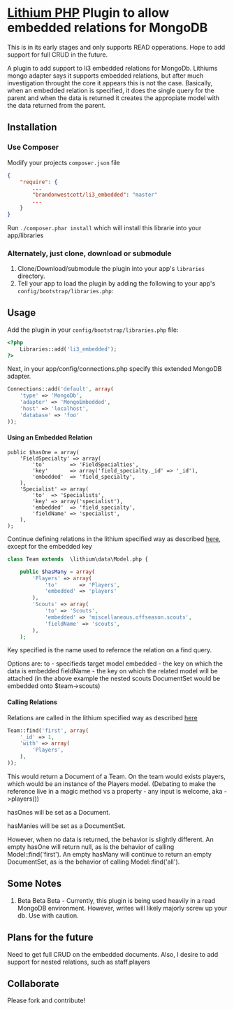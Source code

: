# [Lithium PHP](http://lithify.me) Plugin to allow embedded relations for MongoDB

This is in its early stages and only supports READ opperations. Hope to add support for full CRUD in the future.

A plugin to add support to li3 embedded relations for MongoDb. Lithiums mongo adapter says it supports embedded relations, but after much investigation throught the core it appears this is not the case. Basically, when an embedded relation is specified, it does the single query for the parent and when the data is returned it creates the appropiate model with the data returned from the parent.

## Installation

### Use Composer
Modify your projects `composer.json` file

~~~ json
{
    "require": {
    	...
        "brandonwestcott/li3_embedded": "master"
        ...
    }
}
~~~

Run `./composer.phar install` which will install this librarie into your app/libraries

### Alternately, just clone, download or submodule
1. Clone/Download/submodule the plugin into your app's ``libraries`` directory.
2. Tell your app to load the plugin by adding the following to your app's ``config/bootstrap/libraries.php``:

## Usage

Add the plugin in your `config/bootstrap/libraries.php` file:

~~~ php
<?php
	Libraries::add('li3_embedded');
?>
~~~

Next, in your app/config/connections.php specify this extended MongoDB adapter.
~~~ php
Connections::add('default', array(
	'type' => 'MongoDb', 
	'adapter' => 'MongoEmbedded', 
	'host' => 'localhost', 
	'database' => 'foo'
));
~~~

#### Using an Embedded Relation

	public $hasOne = array(
		'FieldSpecialty' => array(
			'to'    	=> 'FieldSpecialties',
			'key'       => array('field_specialty._id' => '_id'),
			'embedded'  => 'field_specialty',			
		),
		'Specialist' => array(
			'to'  => 'Specialists',
			'key' => array('specialist'),
			'embedded'  => 'field_specialty',			
			'fieldName' => 'specialist',
		),
	);


Continue defining relations in the lithium specified way as described [here](http://lithify.me/docs/manual/working-with-data/relationships.wiki), except for the embedded key

~~~ php
class Team extends  \lithium\data\Model.php {

	public $hasMany = array(
		'Players' => array(
			'to' 	   => 'Players',
			'embedded' => 'players'
 		),
 		'Scouts' => array(
 			'to' => 'Scouts',
 			'embedded' => 'miscellaneous.offseason.scouts',
 			'fieldName' => 'scouts',
 		),
	);

~~~

Key specified is the name used to refernce the relation on a find query.

Options are:
to 		  - specifieds target model
embedded  - the key on which the data is embedded
fieldName - the key on which the related model will be attached (in the above example the nested scouts DocumentSet would be embedded onto $team->scouts)


#### Calling Relations

Relations are called in the lithium specified way as described [here](http://lithify.me/docs/manual/working-with-data/relationships.wiki)

~~~ php
Team::find('first', array(
	'_id' => 1,
	'with' => array(
		'Players',
	),
));
~~~

This would return a Document of a Team. On the team would exists players, which would be an instance of the Players model. (Debating to make the reference live in a magic method vs a property - any input is welcome, aka ->players())

hasOnes will be set as a Document.

hasManies will be set as a DocumentSet.

However, when no data is returned, the behavior is slightly different. An empty hasOne will return null, as is the behavior of calling Model::find('first'). An empty hasMany will continue to return an empty DocumentSet, as is the behavior of calling Model::find('all').


## Some Notes
1. Beta Beta Beta - Currently, this plugin is being used heavily in a read MongoDB environment. However, writes will likely majorly screw up your db. Use with caution.

## Plans for the future
Need to get full CRUD on the embedded documents. Also, I desire to add support for nested relations, such as staff.players

## Collaborate
Please fork and contribute!